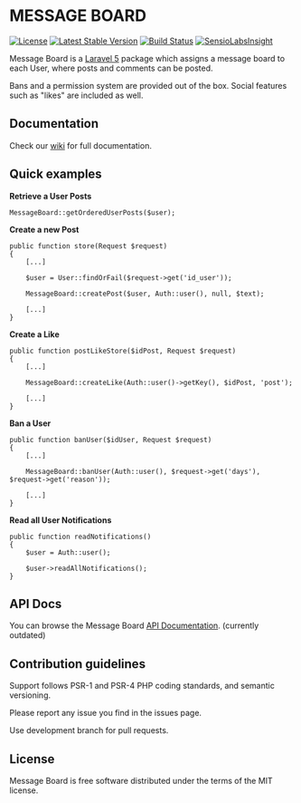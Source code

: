 # MESSAGE BOARD

[![License](https://poser.pugx.org/michele-angioni/message-board/license.svg)](https://packagist.org/packages/michele-angioni/message-board)
[![Latest Stable Version](https://poser.pugx.org/michele-angioni/message-board/v/stable)](https://packagist.org/packages/michele-angioni/message-board)
[![Build Status](https://travis-ci.org/micheleangioni/message-board.svg)](https://travis-ci.org/micheleangioni/message-board)
[![SensioLabsInsight](https://insight.sensiolabs.com/projects/e277b232-bef0-4576-bc1a-83b2d1d6a1f5/small.png)](https://insight.sensiolabs.com/projects/e277b232-bef0-4576-bc1a-83b2d1d6a1f5)

Message Board is a [Laravel 5](http://laravel.com) package which assigns a message board to each User, where posts and comments can be posted.

Bans and a permission system are provided out of the box. Social features such as "likes" are included as well.

## Documentation

Check our [wiki](https://github.com/micheleangioni/message-board/wiki) for full documentation.

## Quick examples

**Retrieve a User Posts**

	MessageBoard::getOrderedUserPosts($user);

**Create a new Post**
	
	public function store(Request $request)
	{
		[...]
		
		$user = User::findOrFail($request->get('id_user'));
		
		MessageBoard::createPost($user, Auth::user(), null, $text);

		[...]				
	}

**Create a Like**

	public function postLikeStore($idPost, Request $request)
	{
		[...]
		
		MessageBoard::createLike(Auth::user()->getKey(), $idPost, 'post');

		[...]				
	}

**Ban a User**

	public function banUser($idUser, Request $request)
	{
		[...]
		
		MessageBoard::banUser(Auth::user(), $request->get('days'), $request->get('reason'));
		
		[...]
	}

**Read all User Notifications**

	public function readNotifications()
	{
		$user = Auth::user();
		
		$user->readAllNotifications();				
	}

## API Docs

You can browse the Message Board [API Documentation](http://micheleangioni.github.io/message-board/master/index.html).
(currently outdated)

## Contribution guidelines

Support follows PSR-1 and PSR-4 PHP coding standards, and semantic versioning.

Please report any issue you find in the issues page.  

Use development branch for pull requests.

## License

Message Board is free software distributed under the terms of the MIT license.
